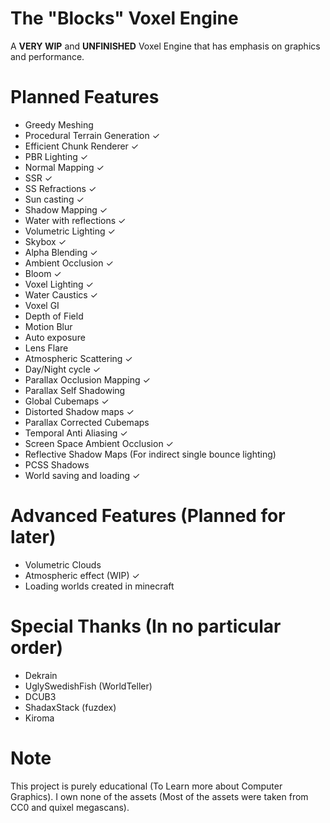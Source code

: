 # The "Blocks" Voxel Engine
A **VERY WIP** and **UNFINISHED** Voxel Engine that has emphasis on graphics and performance.

# Planned Features
- Greedy Meshing
- Procedural Terrain Generation ✓   
- Efficient Chunk Renderer ✓
- PBR Lighting ✓
- Normal Mapping ✓
- SSR ✓
- SS Refractions ✓
- Sun casting ✓
- Shadow Mapping ✓
- Water with reflections ✓
- Volumetric Lighting ✓
- Skybox ✓
- Alpha Blending ✓
- Ambient Occlusion ✓
- Bloom ✓ 
- Voxel Lighting ✓
- Water Caustics ✓
- Voxel GI
- Depth of Field
- Motion Blur 
- Auto exposure
- Lens Flare
- Atmospheric Scattering ✓
- Day/Night cycle ✓
- Parallax Occlusion Mapping ✓
- Parallax Self Shadowing
- Global Cubemaps ✓
- Distorted Shadow maps ✓
- Parallax Corrected Cubemaps
- Temporal Anti Aliasing ✓
- Screen Space Ambient Occlusion ✓
- Reflective Shadow Maps (For indirect single bounce lighting)
- PCSS Shadows
- World saving and loading ✓

# Advanced Features (Planned for later) 
- Volumetric Clouds
- Atmospheric effect (WIP) ✓
- Loading worlds created in minecraft

# Special Thanks (In no particular order)
- Dekrain
- UglySwedishFish (WorldTeller)
- DCUB3 
- ShadaxStack (fuzdex)
- Kiroma

# Note 
This project is purely educational (To Learn more about Computer Graphics). I own none of the assets (Most of the assets were taken from CC0 and quixel megascans). </br>

